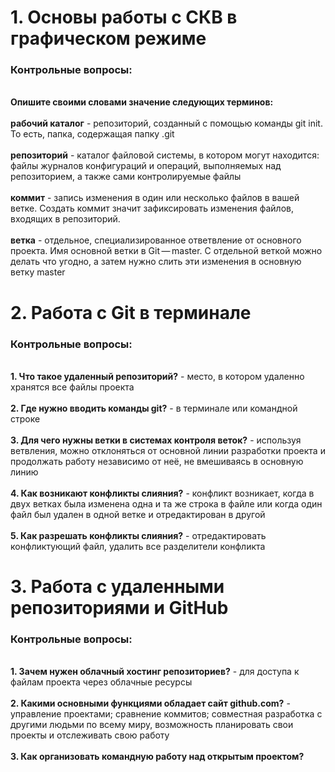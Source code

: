 # 1. Основы работы с СКВ в графическом режиме #
### Контрольные вопросы: ###
<br> **Опишите своими словами значение следующих терминов:** </br>
<br> **рабочий каталог** - репозиторий, созданный с помощью команды git init. То есть, папка, содержащая папку .git</br>
<br> **репозиторий** - каталог файловой системы, в котором могут находится: файлы журналов конфигураций и операций, выполняемых над репозиторием, а также сами контролируемые файлы</br>
<br> **коммит** - запись изменения в один или несколько файлов в вашей ветке. Создать коммит значит зафиксировать изменения файлов, входящих в репозиторий. </br>
<br> **ветка** - отдельное, специализированное ответвление от основного проекта. Имя основной ветки в Git — master. С отдельной веткой можно делать что угодно, а затем нужно слить эти изменения в основную ветку master </br>
# 2. Работа с Git в терминале #
### Контрольные вопросы: ###
<br> **1. Что такое удаленный репозиторий?** - место, в котором удаленно хранятся все файлы проекта </br>
<br> **2. Где нужно вводить команды git?** - в терминале или командной строке </br>
<br> **3. Для чего нужны ветки в системах контроля веток?** - используя ветвления, можно отклоняться от основной линии разработки проекта и продолжать работу независимо от неё, не вмешиваясь в основную линию </br>
<br> **4. Как возникают конфликты слияния?** - конфликт возникает, когда в двух ветках была изменена одна и та же строка в файле или когда один файл был удален в одной ветке и отредактирован в другой </br>
<br> **5. Как разрешать конфликты слияния?** - отредактировать конфликтующий файл, удалить все разделители конфликта </br>
# 3. Работа с удаленными репозиториями и GitHub #
### Контрольные вопросы: ###
<br> **1. Зачем нужен облачный хостинг репозиториев?** - для доступа к файлам проекта через облачные ресурсы </br>
<br> **2. Какими основными функциями обладает сайт github.com?** - управление проектами; сравнение коммитов; совместная разработка с другими людьми по всему миру, возможность планировать свои проекты и отслеживать свою работу </br>
<br> **3. Как организовать командную работу над открытым проектом?** </br>
